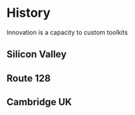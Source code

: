 # History

Innovation is a capacity to custom toolkits



## Silicon Valley

## Route 128

## Cambridge UK

## 



